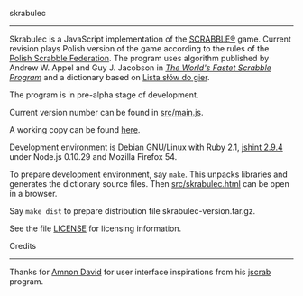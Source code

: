 skrabulec
*********

Skrabulec is a JavaScript implementation of the
[SCRABBLE®](http://www.scrabble.com/) game. Current revision plays
Polish version of the game according to the rules of the
[Polish Scrabble Federation](http://www.pfs.org.pl/). The program uses
algorithm published by Andrew W. Appel and Guy J. Jacobson in
[_The World's Fastet Scrabble Program_](doc/appeljac.pdf) and a
dictionary based on
[Lista słów do gier](https://sjp.pl/slownik/growy/).

The program is in pre-alpha stage of development.

Current version number can be found in [src/main.js](src/main.js).

A working copy can be found
[here](https://shgalus.github.io/skrabulec-0.1/skrabulec.html).

Development environment is Debian GNU/Linux with Ruby 2.1, [jshint
2.9.4](http://jshint.com/) under Node.js 0.10.29 and Mozilla Firefox
54.

To prepare development environment, say `make`. This unpacks libraries
and generates the dictionary source files. Then
[src/skrabulec.html](src/skrabulec.html) can be open in a browser.

Say `make dist` to prepare distribution file skrabulec-version.tar.gz.

See the file [LICENSE](LICENSE) for licensing information.

Credits
*******

Thanks for [Amnon David](https://github.com/amnond) for user interface
inspirations from his [jscrab](https://github.com/amnond/jscrab)
program.
